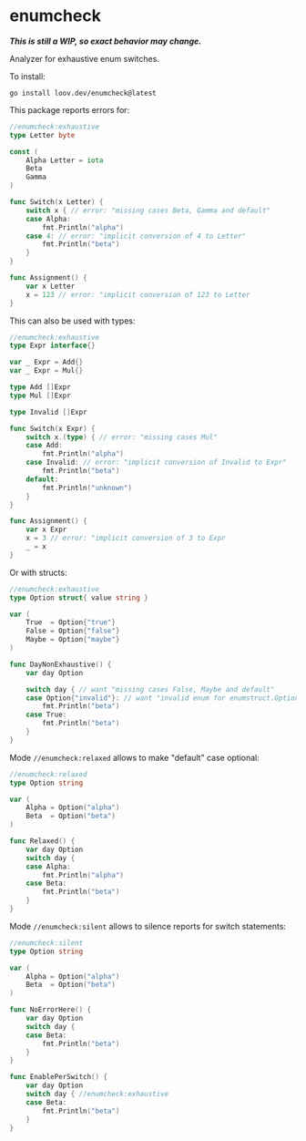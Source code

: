 # enumcheck

***This is still a WIP, so exact behavior may change.***

Analyzer for exhaustive enum switches.

To install:

```
go install loov.dev/enumcheck@latest
```

This package reports errors for:

``` go
//enumcheck:exhaustive
type Letter byte

const (
	Alpha Letter = iota
	Beta
	Gamma
)

func Switch(x Letter) {
	switch x { // error: "missing cases Beta, Gamma and default"
	case Alpha:
		fmt.Println("alpha")
	case 4: // error: "implicit conversion of 4 to Letter"
		fmt.Println("beta")
	}
}

func Assignment() {
    var x Letter
    x = 123 // error: "implicit conversion of 123 to Letter
}

```

This can also be used with types:

``` go
//enumcheck:exhaustive
type Expr interface{}

var _ Expr = Add{}
var _ Expr = Mul{}

type Add []Expr
type Mul []Expr

type Invalid []Expr

func Switch(x Expr) {
	switch x.(type) { // error: "missing cases Mul"
	case Add:
		fmt.Println("alpha")
	case Invalid: // error: "implicit conversion of Invalid to Expr"
		fmt.Println("beta")
	default:
		fmt.Println("unknown")
	}
}

func Assignment() {
	var x Expr
	x = 3 // error: "implicit conversion of 3 to Expr
	_ = x
}
```

Or with structs:

``` go
//enumcheck:exhaustive
type Option struct{ value string }

var (
	True  = Option{"true"}
	False = Option{"false"}
	Maybe = Option{"maybe"}
)

func DayNonExhaustive() {
	var day Option

	switch day { // want "missing cases False, Maybe and default"
	case Option{"invalid"}: // want "invalid enum for enumstruct.Option"
		fmt.Println("beta")
	case True:
		fmt.Println("beta")
	}
}
```

Mode `//enumcheck:relaxed` allows to make "default" case optional:

``` go
//enumcheck:relaxed
type Option string

var (
	Alpha = Option("alpha")
	Beta  = Option("beta")
)

func Relaxed() {
	var day Option
	switch day {
	case Alpha:
		fmt.Println("alpha")
	case Beta:
		fmt.Println("beta")
	}
}
```

Mode `//enumcheck:silent` allows to silence reports for switch statements:

``` go
//enumcheck:silent
type Option string

var (
	Alpha = Option("alpha")
	Beta  = Option("beta")
)

func NoErrorHere() {
	var day Option
	switch day {
	case Beta:
		fmt.Println("beta")
	}
}

func EnablePerSwitch() {
	var day Option
	switch day { //enumcheck:exhaustive
	case Beta:
		fmt.Println("beta")
	}
}
```